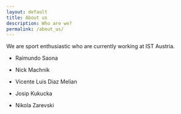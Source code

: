 ```yaml
---
layout: default
title: About us
description: Who are we?
permalink: /about_us/
---
```


We are sport enthusiastic who are currently working at IST Austria.

- Raimundo Saona

- Nick Machnik

- Vicente Luis Diaz Melian

- Josip Kukucka

- Nikola Zarevski